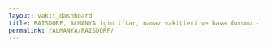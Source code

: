 ```yaml
---
layout: vakit_dashboard
title: RAISDORF, ALMANYA için iftar, namaz vakitleri ve hava durumu - ilçe/eyalet seç
permalink: /ALMANYA/RAISDORF/
---
```


<script type="text/javascript">
  var GLOBAL_COUNTRY = 'ALMANYA';
  var GLOBAL_CITY = 'RAISDORF';
  var GLOBAL_STATE = '';
  var lat = 72;
  var lon = 21;
</script>
